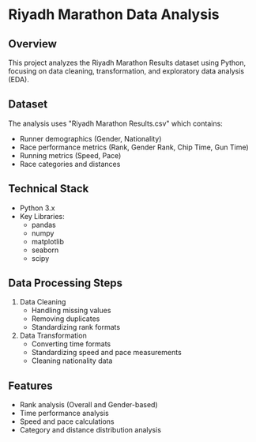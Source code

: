 # Riyadh Marathon Data Analysis

## Overview
This project analyzes the Riyadh Marathon Results dataset using Python, focusing on data cleaning, transformation, and exploratory data analysis (EDA).

## Dataset
The analysis uses "Riyadh Marathon Results.csv" which contains:
- Runner demographics (Gender, Nationality)
- Race performance metrics (Rank, Gender Rank, Chip Time, Gun Time)
- Running metrics (Speed, Pace)
- Race categories and distances

## Technical Stack
- Python 3.x
- Key Libraries:
  - pandas
  - numpy
  - matplotlib
  - seaborn
  - scipy

## Data Processing Steps
1. Data Cleaning
   - Handling missing values
   - Removing duplicates
   - Standardizing rank formats
2. Data Transformation
   - Converting time formats
   - Standardizing speed and pace measurements
   - Cleaning nationality data

## Features
- Rank analysis (Overall and Gender-based)
- Time performance analysis
- Speed and pace calculations
- Category and distance distribution analysis
